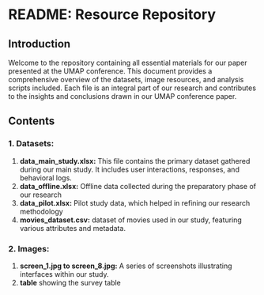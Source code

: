# README: Resource Repository

## Introduction

Welcome to the repository containing all essential materials for our paper presented at the UMAP conference. This document provides a comprehensive overview of the datasets, image resources, and analysis scripts included. Each file is an integral part of our research and contributes to the insights and conclusions drawn in our UMAP conference paper.

## Contents

### 1. Datasets:
1. **data_main_study.xlsx:** This file contains the primary dataset gathered during our main study. It includes user interactions, responses, and behavioral logs.
2. **data_offline.xlsx:** Offline data collected during the preparatory phase of our research
3. **data_pilot.xlsx:** Pilot study data, which helped in refining our research methodology
4. **movies_dataset.csv:**  dataset of movies used in our study, featuring various attributes and metadata.

### 2. Images:
1. **screen_1.jpg to screen_8.jpg:** A series of screenshots illustrating interfaces within our study.
2. **table** showing the survey table
 

